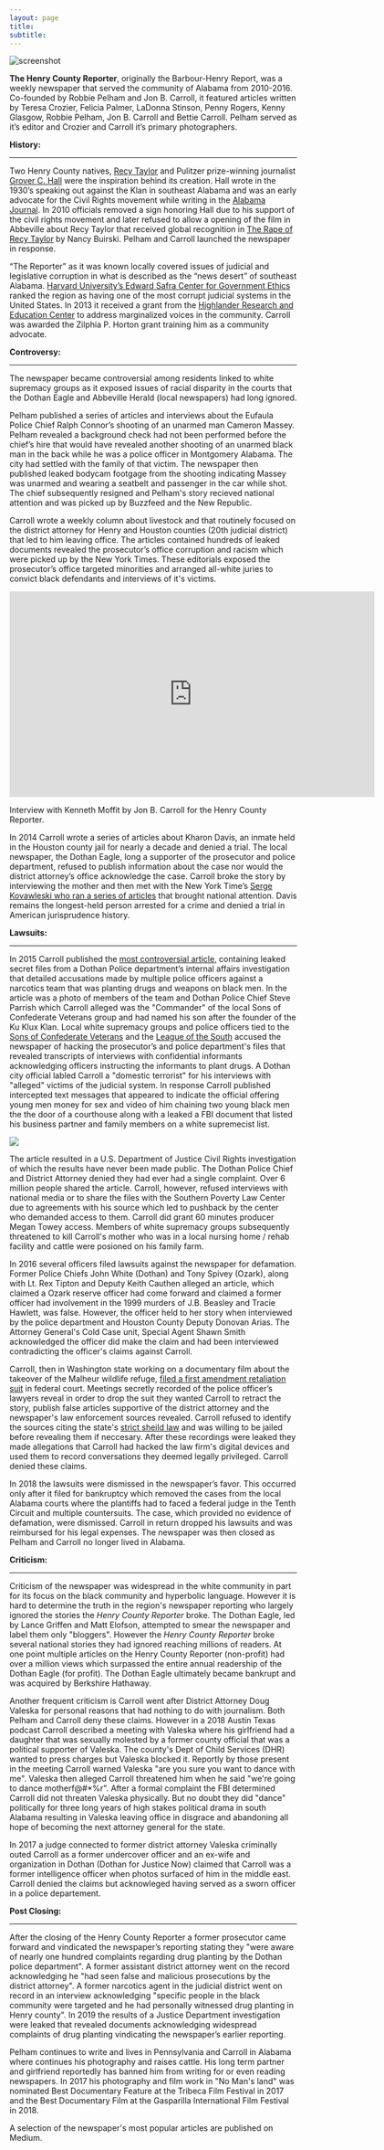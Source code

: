 ```yaml
---
layout: page
title: 
subtitle: 
---
```


<img src="https://henrycountyreporter.s3.ap-northeast-2.amazonaws.com/home-bg.jpg" alt="screenshot">

<strong>The Henry County Reporter</strong>, originally the Barbour-Henry Report, was a weekly newspaper that served the community of Alabama from 2010-2016. Co-founded by Robbie Pelham and Jon B. Carroll, it featured articles written by Teresa Crozier, Felicia Palmer, LaDonna Stinson, Penny Rogers, Kenny Glasgow, Robbie Pelham, Jon B. Carroll and Bettie Carroll. Pelham served as it’s editor and Crozier and Carroll it’s primary photographers.
<p>
 <strong> History:</strong> 
 <hr>
Two Henry County natives, <a href="https://en.wikipedia.org/wiki/Recy_Taylor"> Recy Taylor</a> and Pulitzer prize-winning journalist <a href="https://en.wikipedia.org/wiki/Grover_C._Hall">Grover C. Hall</a> were the inspiration behind its creation. Hall wrote in the 1930’s speaking out against the Klan in southeast Alabama and was an early advocate for the Civil Rights movement while writing in the <a href="https://www.newspapers.com/title_7946/alabama_journal/">Alabama Journal</a>. 
In 2010 officials removed a sign honoring Hall due to his support of the civil rights movement and later refused to allow a opening of the film in Abbeville about Recy Taylor that received global recognition in <a href="https://www.therapeofrecytaylor.com">The Rape of Recy Taylor</a> by Nancy Buirski. Pelham and Carroll launched the newspaper in response.
 
<p>“The Reporter” as it was known locally covered issues of judicial and legislative corruption in what is described as the “news desert” of southeast Alabama. 
<a href="https://ethics.harvard.edu/blog/measuring-illegal-and-legal-corruption-american-states-some-results-safra">Harvard University’s Edward Safra Center for Government Ethics</a> ranked the region as having one of the most corrupt judicial systems in the United States.
In 2013 it received a grant from the <a href="https://www.highlandercenter.org">Highlander Research and Education Center</a> to address marginalized voices in the community. Carroll was awarded the Zilphia P. Horton grant training him as a community advocate.
 <p>
  <strong> Controversy:</strong>
 <hr>
The newspaper became controversial among residents linked to white supremacy groups as it exposed issues of racial disparity in the courts that the Dothan Eagle and Abbeville Herald (local newspapers) had long ignored.
   
  <p>Pelham published a series of articles and interviews about the Eufaula Police Chief Ralph Connor’s shooting of an unarmed man Cameron Massey. Pelham revealed a background check had not been performed before the chief’s hire that would have revealed another shooting of an unarmed black man in the back while he was a police officer in Montgomery Alabama. The city had settled with the family of that victim. 
The newspaper then published leaked bodycam footgage from the shooting indicating Massey was unarmed and wearing a seatbelt and passenger in the car while shot. The chief subsequently resigned and Pelham's story recieved national attention and was picked up by Buzzfeed and the New Republic.
   <p>
   Carroll wrote a weekly column about livestock and that routinely focused on the district attorney for Henry and Houston counties (20th judicial district) that led to him leaving office. The articles contained hundreds of leaked documents revealed the prosecutor’s office corruption and racism which were picked up by the New York Times. These editorials exposed the prosecutor’s office targeted minorities and arranged all-white juries to convict black defendants and interviews of it's victims. 
    <p>
   <iframe src="https://player.vimeo.com/video/358659754?title=0&byline=0&portrait=0" width="640" height="360" frameborder="0" allow="autoplay; fullscreen" allowfullscreen></iframe>
<p> Interview with Kenneth Moffit by Jon B. Carroll for the Henry County Reporter.</p>
     <p>
    
 In 2014 Carroll wrote a series of articles about Kharon Davis, an inmate held in the Houston county jail for nearly a decade and denied a trial. The local newspaper, the Dothan Eagle, long a supporter of the prosecutor and police department, refused to publish information about the case nor would the district attorney’s office acknowledge the case. Carroll broke the story by interviewing the mother and then met with the New York Time’s <a href="https://www.nytimes.com/2017/09/19/us/alabama-kharon-davis-speedy.html">Serge Kovawleski who ran a series of articles</a> that brought national attention. Davis remains the longest-held person arrested for a crime and denied a trial in American jurisprudence history.
    
   <p>   
  <strong> Lawsuits:</strong>
<hr>
In 2015 Carroll published the <a href="https://medium.com/@jonbcarroll/leaked-documents-reveal-dothan-police-department-alleged-to-have-planted-drugs-f89109dc196e">most controversial article,</a> containing leaked secret files from a Dothan Police department’s internal affairs investigation that detailed accusations made by multiple police officers against a narcotics team that was planting drugs and weapons on black men. In the article was a photo of members of the team and Dothan Police Chief Steve Parrish which Carroll alleged was the "Commander" of the local Sons of Confederate Veterans group and had named his son after the founder of the Ku Klux Klan.
 Local white supremacy groups and police officers tied to the <a href="https://scv.org">Sons of Confederate Veterans</a> and the <a href="https://en.wikipedia.org/wiki/League_of_the_South">League of the South</a> accused the newspaper of hacking the prosecutor’s and police department's files that revealed transcripts of interviews with confidential informants acknowledging officers instructing the informants to plant drugs. A Dothan city official labled Carroll a "domestic terrorist" for his interviews with "alleged" victims of the judicial system. In response Carroll published intercepted text messages that appeared to indicate the official offering young men money for sex and video of him chaining two young black men the the door of a courthouse along with a leaked a FBI document that listed his business partner and family members on a white supremecist list.
<p>
<img src="https://henrycountyreporter.s3.ap-northeast-2.amazonaws.com/scv.jpg">
<p>
The article resulted in a U.S. Department of Justice Civil Rights investigation of which the results have never been made public. The Dothan Police Chief and District Attorney denied they had ever had a single complaint. Over 6 million people shared the article. Carroll, however, refused interviews with national media or to share the files with the Southern Poverty Law Center due to agreements with his source which led to pushback by the center who demanded access to them.
 Carroll did grant 60 minutes producer Megan Towey access.
 Members of white supremacy groups subsequently threatened to kill Carroll's mother who was in a local nursing home / rehab facility and cattle were posioned on his family farm. 
 
In 2016 several officers filed lawsuits against the newspaper for defamation. Former Police Chiefs John White (Dothan) and Tony Spivey (Ozark), along with Lt. Rex Tipton and Deputy Keith Cauthen alleged an article, which claimed a Ozark reserve officer had come forward and claimed a former officer had involvement in the 1999 murders of J.B. Beasley and Tracie Hawlett, was false.
 However, the officer held to her story when interviewed by the police department and Houston County Deputy Donovan Arias. The Attorney General's Cold Case unit, Special Agent Shawn Smith acknowledged the officer did make the claim and had been interviewed contradicting the officer's claims against Carroll.
 
 <p>Carroll, then in Washington state working on a documentary film about the takeover of the Malheur wildlife refuge, <a href="https://www.courtlistener.com/docket/16259833/7/1/carroll-v-white/"> filed a first amendment retaliation suit</a> in federal court. Meetings secretly recorded of the police officer’s lawyers reveal in order to drop the suit they wanted Carroll to retract the story, publish false articles supportive of the district attorney and the newspaper's law enforcement sources revealed. Carroll refused to identify the sources citing the state's <a href="https://www.rcfp.org/privilege-compendium/alabama/">strict sheild law</a> and was willing to be jailed before revealing them if neccesary. After these recordings were leaked they made allegations that Carroll had hacked the law firm's digital devices and used them to record conversations they deemed legally privileged. Carroll denied these claims.
 <p>
In 2018 the lawsuits were dismissed in the newspaper’s favor. This occurred only after it filed for bankruptcy which removed the cases from the local Alabama courts where the plantiffs had to faced a federal judge in the Tenth Circuit and multiple countersuits. The case, which provided no evidence of defamation, were dismissed. Carroll in return dropped his lawsuits and was reimbursed for his legal expenses. The newspaper was then closed as Pelham and Carroll no longer lived in Alabama.
  <p>
   <strong> Criticism:</strong>
   <hr>
   Criticism of the newspaper was widespread in the white community in part for its focus on the black community and hyperbolic language. However it is hard to determine the truth in the region's newspaper reporting who largely ignored the stories the <i>Henry County Reporter</i> broke. The Dothan Eagle, led by Lance Griffen and Matt Elofson, attempted to smear the newspaper and label them only "bloggers". However the <i>Henry County Reporter</i> broke several national stories they had ignored reaching millions of readers. At one point multiple articles on the Henry County Reporter (non-profit) had over a million views which surpassed the entire annual readership of the Dothan Eagle (for profit). The Dothan Eagle ultimately became bankrupt and was acquired by Berkshire Hathaway.
   <p>
   Another frequent criticism is Carroll went after District Attorney Doug Valeska for personal reasons that had nothing to do with journalism. Both Pelham and Carroll deny these claims. However in a 2018 Austin Texas podcast Carroll described a meeting with Valeska where his girlfriend had a daughter that was sexually molested by a former county official that was a political supporter of Valeska. The county's Dept of Child Services (DHR) wanted to press charges but Valeska blocked it. Reportly by those present in the meeting Carroll warned Valeska "are you sure you want to dance with me". Valeska then alleged Carroll threatened him when he said "we're going to dance motherf@#*%r". After a formal complaint the FBI determined Carroll did not threaten Valeska physically.
 But no doubt they did "dance" politically for three long years of high stakes political drama in south Alabama resulting in Valeska leaving office in disgrace and abandoning all hope of becoming the next attorney general for the state. 
 <p>In 2017 a judge connected to former district attorney Valeska criminally outed Carroll as a former undercover officer and an ex-wife and organization in Dothan (Dothan for Justice Now) claimed that Carroll was a former intelligence officer when photos surfaced of him in the middle east.
 Carroll denied the claims but acknowleged having served as a sworn officer in a police departement.
 
   <p>
   <strong> Post Closing:</strong>
   <hr>
<p>After the closing of the Henry County Reporter a former prosecutor came forward and vindicated the newspaper’s reporting stating they "were aware of nearly one hundred complaints regarding drug planting by the Dothan police department". A former assistant district attorney went on the record acknowledging he "had seen false and malicious prosecutions by the district attorney". A former narcotics agent in the judicial district went on record in an interview acknowledging "specific people in the black community were targeted and he had personally witnessed drug planting in Henry county".
In 2019 the results of a Justice Department investigation were leaked that revealed documents acknowledging widespread complaints of drug planting vindicating the newspaper’s earlier reporting.
 <p>
Pelham continues to write and lives in Pennsylvania and Carroll in Alabama where continues his photography and raises cattle. His long term partner and girlfriend reportedly has banned him from writing for or even reading newspapers. In 2017 his photography and film work in "No Man's land" was nominated Best Documentary Feature at the Tribeca Film Festival in 2017 and the Best Documentary Film at the Gasparilla International Film Festival in 2018. 
 
 <p> A selection of the newspaper's most popular articles are published on Medium.

